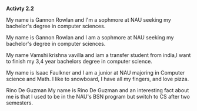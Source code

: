 
**Activty 2.2**


My name is Gannon Rowlan and I'm a sophmore at NAU seeking my bachelor's degree in computer sciences.

My name is Gannon Rowlan and I am a sophmore at NAU seeking my bachelor's degree in computer sciences.

My name Vamshi krishna vavilla and iam a transfer student from india,I want to finish my 3,4 year bachelors degree in computer  science.

My name is Isaac Faulkner and I am a junior at NAU majoring in Computer science and Math. I like to snowboard, I have all my fingers, and love pizza.

Rino De Guzman
My name is Rino De Guzman and an interesting fact about me is that I used to be in the NAU's BSN program but switch to CS after two semesters.


